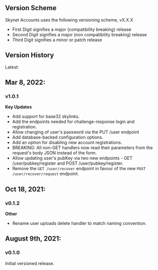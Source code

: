 Version Scheme
--------------
Skynet Accounts uses the following versioning scheme, vX.X.X
 - First Digit signifies a major (compatibility breaking) release
 - Second Digit signifies a major (non compatibility breaking) release
 - Third Digit signifies a minor or patch release

Version History
---------------

Latest:

## Mar 8, 2022:
### v1.0.1
**Key Updates**
- Add support for base32 skylinks.
- Add the endpoints needed for challenge-response login and registration.
- Allow changing of user's password via the PUT /user endpoint
- Add database-backed configuration options.
- Add an option for disabling new account registrations.
- BREAKING: All non-GET handlers now read their parameters from the request's body JSON instead of the form.  
- Allow updating user's pubKey via two new endpoints - GET /user/pubkey/register and POST /user/pubkey/register. 
- Remove the `GET /user/recover` endpoint in favour of the new `POST /user/recover/request` endpoint.

## Oct 18, 2021:
### v0.1.2
**Other**
- Rename user uploads delete handler to match naming convention.

## August 9th, 2021:
### v0.1.0 
Initial versioned release.
